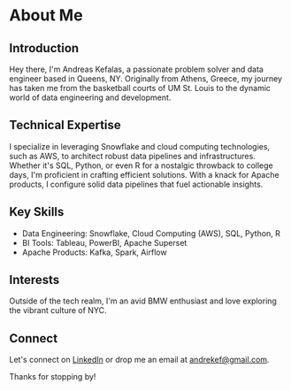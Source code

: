 # About Me

## Introduction
Hey there, I'm Andreas Kefalas, a passionate problem solver and data engineer based in Queens, NY. Originally from Athens, Greece, my journey has taken me from the basketball courts of UM St. Louis to the dynamic world of data engineering and development.

## Technical Expertise
I specialize in leveraging Snowflake and cloud computing technologies, such as AWS, to architect robust data pipelines and infrastructures. Whether it's SQL, Python, or even R for a nostalgic throwback to college days, I'm proficient in crafting efficient solutions. With a knack for Apache products, I configure solid data pipelines that fuel actionable insights.

## Key Skills
- Data Engineering: Snowflake, Cloud Computing (AWS), SQL, Python, R
- BI Tools: Tableau, PowerBI, Apache Superset
- Apache Products: Kafka, Spark, Airflow

## Interests
Outside of the tech realm, I'm an avid BMW enthusiast and love exploring the vibrant culture of NYC.

## Connect
Let's connect on [LinkedIn](https://www.linkedin.com/in/andreas-kefalas-553a70a3/) or drop me an email at andrekef@gmail.com.

Thanks for stopping by!
